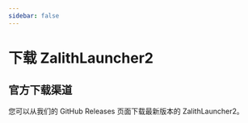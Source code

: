 ```yaml
---
sidebar: false
---
```


# 下载 ZalithLauncher2

## 官方下载渠道

您可以从我们的 GitHub Releases 页面下载最新版本的 ZalithLauncher2。

<DownloadZL2/>

